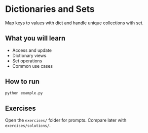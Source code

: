 # Dictionaries and Sets

Map keys to values with dict and handle unique collections with set.

## What you will learn
- Access and update
- Dictionary views
- Set operations
- Common use cases

## How to run
```bash
python example.py
```

## Exercises
Open the `exercises/` folder for prompts. Compare later with `exercises/solutions/`.
